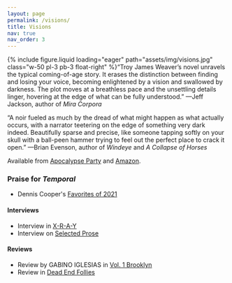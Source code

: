 ```yaml
---
layout: page
permalink: /visions/
title: Visions
nav: true
nav_order: 3
---
```


{% include figure.liquid loading="eager" path="assets/img/visions.jpg" class="w-50 pl-3 pb-3 float-right" %}
​“Troy James Weaver’s novel unravels the typical coming-of-age story. It erases the distinction between finding and losing your voice, becoming enlightened by a vision and swallowed by darkness. The plot moves at a breathless pace and the unsettling details linger, hovering at the edge of what can be fully understood.”
—Jeff Jackson, author of _Mira Corpora_

“A noir fueled as much by the dread of what might happen as what actually occurs, with a narrator teetering on the edge of something very dark indeed. Beautifully sparse and precise, like someone tapping softly on your skull with a ball-peen hammer trying to feel out the perfect place to crack it open.”
—Brian Evenson, author of _Windeye_ and _A Collapse of Horses_

Available from [Apocalypse Party](https://www.apocalypse-party.com/visions.html) and [Amazon](https://www.amazon.com/Visions-Troy-James-Weaver/dp/1954899998).

### Praise for _Temporal_

- Dennis Cooper's [Favorites of 2021](https://denniscooperblog.com/mine-for-yours-my-favorite-fiction-poetry-non-fiction-film-art-and-internet-of-2021-so-far/)

<!-- “Troy James Weaver can write an irrational divorced drunken noise rock making bathrobe clad dad like a motherfucker. And if that isn't enough to make you buy Temporal right now than there's little hope left for any of us.”

— Steve Anwyll, author of WELFARE

“Troy James Weaver guides us through a charred, hellish landscape full of dead people and clouds and broken brains. We should salute him for this intense and mysterious novel of devastation. For fans of Denis Johnson, My Bloody Valentine, and NyQuil.”

— Patty Yumi Cottrell, author of SORRY TO DISRUPT THE PEACE

“Troy James Weaver is incredible. Temporal is his best work.”

— Bud Smith, author of WORK

“Temporal is a novel painted with the blood of damaged, disaffected teenagers. Imagine S.E. Hinton if she listened to Sonic Youth. With each new book Troy James Weaver writes, he's creating more of an impressive landscape of American gloom and melancholy. But he’s also able to highlight an elusive beauty in the life struggles of his characters.”

— Kevin Sampsell, author of THIS IS BETWEEN US -->

<!-- <p class="clearfix"></p> -->

<!-- #### Excerpts -->

<!-- - Excerpt in [Tyrant](https://magazine.nytyrant.com/excerpt-of-temporal-troy-james-weaver/) -->

<!-- - Excerpt in [Misery Tourism](https://www.miserytourism.com/7-short-liver-mush-poems/)
- Excerpt in [Neutral Spaces Magazine](https://neutralspaces.co/magazine/two/irvin.html)
- Excerpt in [Apocalypse Confidential](https://apocalypse-confidential.com/2023/06/13/a-gun-from-montgunery/) -->

#### Interviews

- Interview in [X-R-A-Y](https://xraylitmag.com/troy-james-weaver-does-a-little-chatting-with-graham-irvin/interviews-reviews/)
- Interview on [Selected Prose](https://podcasts.apple.com/us/podcast/25-troy-james-weaver/id1532739236?i=1000542473682)

#### Reviews

- Review by GABINO IGLESIAS in [Vol. 1 Brooklyn](http://vol1brooklyn.com/2015/03/03/a-review-of-troy-james-weavers-visions/)
- Review in [Dead End Follies](http://www.deadendfollies.com/blog//2015/03/book-review-troy-james-weaver-visions.html)
